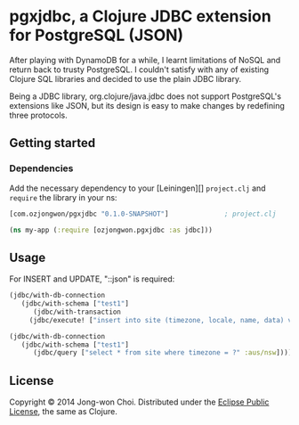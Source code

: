 # pgxjdbc, a Clojure JDBC extension for PostgreSQL (JSON)

After playing with DynamoDB for a while, I learnt limitations of NoSQL and return back to trusty PostgreSQL.
I couldn't satisfy with any of existing Clojure SQL libraries and decided to use the plain JDBC library.

Being a JDBC library, org.clojure/java.jdbc does not support PostgreSQL's extensions like JSON, but its design is easy to make changes by redefining three protocols.

## Getting started

### Dependencies

Add the necessary dependency to your [Leiningen][] `project.clj` and `require` the library in your ns:

```clojure
[com.ozjongwon/pgxjdbc "0.1.0-SNAPSHOT"]              ; project.clj

(ns my-app (:require [ozjongwon.pgxjdbc :as jdbc]))
```

## Usage
For INSERT and UPDATE, "::json" is required:

```clojure
(jdbc/with-db-connection
   (jdbc/with-schema ["test1"]
      (jdbc/with-transaction
	 (jdbc/execute! ["insert into site (timezone, locale, name, data) values (?,?,?,?::json)" :aus/nsw :en_AU "new name12" false]))))

(jdbc/with-db-connection
   (jdbc/with-schema ["test1"]
      (jdbc/query ["select * from site where timezone = ?" :aus/nsw])))
```

## License

Copyright &copy; 2014 Jong-won Choi. Distributed under the [Eclipse Public License][], the same as Clojure.



[Eclipse Public License]: <https://raw2.github.com/ozjongwon/dynohub/master/LICENSE>